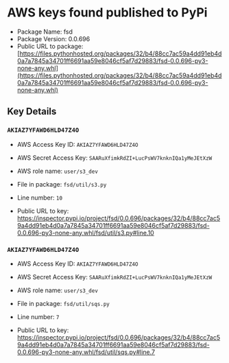 # AWS keys found published to PyPi

* Package Name: fsd
* Package Version: 0.0.696
* Public URL to package: [https://files.pythonhosted.org/packages/32/b4/88cc7ac59a4dd91eb4d0a7a7845a34701ff6691aa59e8046cf5af7d29883/fsd-0.0.696-py3-none-any.whl](https://files.pythonhosted.org/packages/32/b4/88cc7ac59a4dd91eb4d0a7a7845a34701ff6691aa59e8046cf5af7d29883/fsd-0.0.696-py3-none-any.whl)

## Key Details

### `AKIAZ7YFAWD6HLD47Z4O`

* AWS Access Key ID: `AKIAZ7YFAWD6HLD47Z4O`
* AWS Secret Access Key: `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` 
* AWS role name: `user/s3_dev`
* File in package: `fsd/util/s3.py`
* Line number: `10`

* Public URL to key: https://inspector.pypi.io/project/fsd/0.0.696/packages/32/b4/88cc7ac59a4dd91eb4d0a7a7845a34701ff6691aa59e8046cf5af7d29883/fsd-0.0.696-py3-none-any.whl/fsd/util/s3.py#line.10



### `AKIAZ7YFAWD6HLD47Z4O`

* AWS Access Key ID: `AKIAZ7YFAWD6HLD47Z4O`
* AWS Secret Access Key: `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` 
* AWS role name: `user/s3_dev`
* File in package: `fsd/util/sqs.py`
* Line number: `7`

* Public URL to key: https://inspector.pypi.io/project/fsd/0.0.696/packages/32/b4/88cc7ac59a4dd91eb4d0a7a7845a34701ff6691aa59e8046cf5af7d29883/fsd-0.0.696-py3-none-any.whl/fsd/util/sqs.py#line.7


